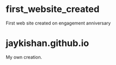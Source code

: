 # first_website_created
First web site created on engagement anniversary

# jaykishan.github.io

My own creation.

